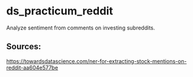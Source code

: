 # ds_practicum_reddit
Analyze sentiment from comments on investing subreddits.



## Sources: 
https://towardsdatascience.com/ner-for-extracting-stock-mentions-on-reddit-aa604e577be
